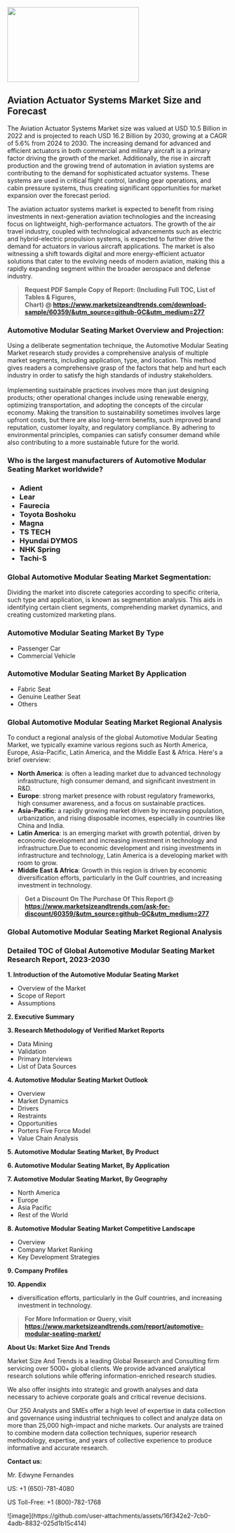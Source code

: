 <p><img class="alignnone size-medium wp-image-20088" src="https://ffe5etoiles.com/wp-content/uploads/2024/12/MST1-300x171.png" alt="" width="300" height="171" /></p><h2>Aviation Actuator Systems Market Size and Forecast</h2><p>The Aviation Actuator Systems Market size was valued at USD 10.5 Billion in 2022 and is projected to reach USD 16.2 Billion by 2030, growing at a CAGR of 5.6% from 2024 to 2030. The increasing demand for advanced and efficient actuators in both commercial and military aircraft is a primary factor driving the growth of the market. Additionally, the rise in aircraft production and the growing trend of automation in aviation systems are contributing to the demand for sophisticated actuator systems. These systems are used in critical flight control, landing gear operations, and cabin pressure systems, thus creating significant opportunities for market expansion over the forecast period.</p><p>The aviation actuator systems market is expected to benefit from rising investments in next-generation aviation technologies and the increasing focus on lightweight, high-performance actuators. The growth of the air travel industry, coupled with technological advancements such as electric and hybrid-electric propulsion systems, is expected to further drive the demand for actuators in various aircraft applications. The market is also witnessing a shift towards digital and more energy-efficient actuator solutions that cater to the evolving needs of modern aviation, making this a rapidly expanding segment within the broader aerospace and defense industry.</p></p><blockquote id="" class=""><strong>Request PDF Sample Copy of Report: (Including Full TOC, List of Tables &amp; Figures, Chart)&nbsp;@&nbsp;<strong><a href="https://www.marketsizeandtrends.com/download-sample/60359/&utm_source=github-GC&utm_medium=277" target="_blank">https://www.marketsizeandtrends.com/download-sample/60359/&utm_source=github-GC&utm_medium=277</a></strong></strong></blockquote><h3 id="" class="">Automotive Modular Seating Market&nbsp;Overview and Projection:</h3><p id="" class="">Using a deliberate segmentation technique, the Automotive Modular Seating Market research study provides a comprehensive analysis of multiple market segments, including application, type, and location. This method gives readers a comprehensive grasp of the factors that help and hurt each industry in order to satisfy the high standards of industry stakeholders. <br /> <br />Implementing sustainable practices involves more than just designing products; other operational changes include using renewable energy, optimizing transportation, and adopting the concepts of the circular economy. Making the transition to sustainability sometimes involves large upfront costs, but there are also long-term benefits, such improved brand reputation, customer loyalty, and regulatory compliance. By adhering to environmental principles, companies can satisfy consumer demand while also contributing to a more sustainable future for the world.</p><h3 id="" class="">Who is the largest manufacturers of&nbsp;Automotive Modular Seating Market worldwide?</h3><h3 class=""><p><ul><li>Adient </li><li> Lear </li><li> Faurecia </li><li> Toyota Boshoku </li><li> Magna </li><li> TS TECH </li><li> Hyundai DYMOS </li><li> NHK Spring </li><li> Tachi-S</li></ul></p></h3><h3 id="" class="">Global&nbsp;Automotive Modular Seating Market Segmentation:</h3><p id="" class="">Dividing the market into discrete categories according to specific criteria, such type and application, is known as segmentation analysis. This aids in identifying certain client segments, comprehending market dynamics, and creating customized marketing plans.</p><h3 id="" class="">Automotive Modular Seating Market&nbsp;By Type</h3><p><p><ul><li>Passenger Car </li><li> Commercial Vehicle</p></li></ul></p></p><h3 id="" class="">Automotive Modular Seating Market&nbsp;By Application</h3><p class=""><p><ul><li>Fabric Seat </li><li> Genuine Leather Seat </li><li> Others</li></ul></p></p><h3 id="" class="">Global Automotive Modular Seating Market Regional Analysis</h3><p id="" class="">To conduct a regional analysis of the global Automotive Modular Seating Market, we typically examine various regions such as North America, Europe, Asia-Pacific, Latin America, and the Middle East &amp; Africa. Here's a brief overview:</p><ul><li><strong>North America</strong>: is often a leading market due to advanced technology infrastructure, high consumer demand, and significant investment in R&amp;D.</li><li><strong>Europe</strong>: strong market presence with robust regulatory frameworks, high consumer awareness, and a focus on sustainable practices.</li><li><strong>Asia-Pacific</strong>: a rapidly growing market driven by increasing population, urbanization, and rising disposable incomes, especially in countries like China and India.</li><li><strong>Latin America</strong>: is an emerging market with growth potential, driven by economic development and increasing investment in technology and infrastructure.Due to economic development and rising investments in infrastructure and technology, Latin America is a developing market with room to grow.</li><li><strong>Middle East &amp; Africa</strong>: Growth in this region is driven by economic diversification efforts, particularly in the Gulf countries, and increasing investment in technology.</li></ul><blockquote id="" class=""><strong>Get a Discount On The Purchase Of This Report @ <strong><a href="https://www.marketsizeandtrends.com/ask-for-discount/60359/&utm_source=github-GC&utm_medium=277" target="_blank">https://www.marketsizeandtrends.com/ask-for-discount/60359/&utm_source=github-GC&utm_medium=277</a></strong></strong></blockquote><h3 id="" class="">Global Automotive Modular Seating Market Regional Analysis</h3><h3 id="" class="">Detailed TOC of Global Automotive Modular Seating Market Research Report, 2023-2030</h3><p id="" class=""><strong>1. Introduction of the Automotive Modular Seating Market</strong></p><ul><li>Overview of the Market</li><li>Scope of Report</li><li>Assumptions</li></ul><p id="" class=""><strong>2. Executive Summary</strong></p><p id="" class=""><strong>3. Research Methodology of Verified Market Reports</strong></p><ul><li>Data Mining</li><li>Validation</li><li>Primary Interviews</li><li>List of Data Sources</li></ul><p id="" class=""><strong>4. Automotive Modular Seating Market Outlook</strong></p><ul><li>Overview</li><li>Market Dynamics</li><li>Drivers</li><li>Restraints</li><li>Opportunities</li><li>Porters Five Force Model</li><li>Value Chain Analysis</li></ul><p id="" class=""><strong>5. Automotive Modular Seating Market, By Product</strong></p><p id="" class=""><strong>6. Automotive Modular Seating Market, By Application</strong></p><p id="" class=""><strong>7. Automotive Modular Seating Market, By Geography</strong></p><ul><li>North America</li><li>Europe</li><li>Asia Pacific</li><li>Rest of the World</li></ul><p id="" class=""><strong>8. Automotive Modular Seating Market Competitive Landscape</strong></p><ul><li>Overview</li><li>Company Market Ranking</li><li>Key Development Strategies</li></ul><p id="" class=""><strong>9. Company Profiles</strong></p><p id="" class=""><strong>10. Appendix</strong></p><ul><li>diversification efforts, particularly in the Gulf countries, and increasing investment in technology.</li></ul><blockquote id="" class=""><strong>For More Information or Query, visit <strong><strong><a href="https://www.marketsizeandtrends.com/report/automotive-modular-seating-market/" target="_blank">https://www.marketsizeandtrends.com/report/automotive-modular-seating-market/</a></strong></strong></strong></blockquote><p id="" class=""><strong>About Us: Market Size And Trends</strong></p><p id="" class="">Market Size And Trends is a leading Global Research and Consulting firm servicing over 5000+ global clients. We provide advanced analytical research solutions while offering information-enriched research studies.</p><p id="" class="">We also offer insights into strategic and growth analyses and data necessary to achieve corporate goals and critical revenue decisions.</p><p id="" class="">Our 250 Analysts and SMEs offer a high level of expertise in data collection and governance using industrial techniques to collect and analyze data on more than 25,000 high-impact and niche markets. Our analysts are trained to combine modern data collection techniques, superior research methodology, expertise, and years of collective experience to produce informative and accurate research.</p><p id="" class=""><strong>Contact us:</strong></p><p id="" class="">Mr. Edwyne Fernandes</p><p id="" class="">US: +1 (650)-781-4080</p><p id="" class="">US Toll-Free: +1 (800)-782-1768</p>
![image](https://github.com/user-attachments/assets/16f342e2-7cb0-4adb-8832-025d1b15c414)
